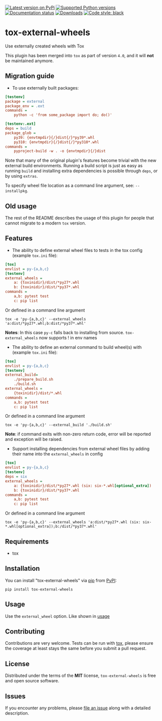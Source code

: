 [![Latest version on PyPi](https://badge.fury.io/py/tox-external-wheels.svg)](https://badge.fury.io/py/tox-external-wheels)
[![Supported Python versions](https://img.shields.io/pypi/pyversions/tox-external-wheels.svg)](https://pypi.org/project/tox-external-wheels/)
[![Documentation status](https://readthedocs.org/projects/tox-external-wheels/badge/?version=latest&style=flat-square)](https://tox-external-wheels.readthedocs.io/en/latest/?badge=latest)
[![Downloads](https://pepy.tech/badge/tox-external-wheels)](https://pepy.tech/project/tox-external-wheels)
[![Code style: black](https://img.shields.io/badge/code%20style-black-000000.svg)](https://github.com/python/black)

# tox-external-wheels

Use externally created wheels with Tox

This plugin has been merged into `tox` as part of version `4.0`, and it will **not** be maintained anymore.

## Migration guide

* To use externally built packages:
```ini
[testenv]
package = external
package_env = .ext
commands =
    python -c 'from some_package import do; do()'

[testenv:.ext]
deps = build
package_glob =
    py39: {envtmpdir}{/}dist{/}*py39*.whl
    py310: {envtmpdir}{/}dist{/}*py310*.whl
commands =
    pyproject-build -w . -o {envtmpdir}{/}dist
```

Note that many of the original plugin's features become trivial with the new external build environments.
Running a build script is just as easy as running `build` and installing extra dependencies is possible through `deps`,
or by using `extras`.

To specify wheel file location as a command line argument, see: `--installpkg`.

## Old usage

The rest of the README describes the usage of this plugin for people that cannot migrate to a modern `tox` version.

Features
--------

* The ability to define external wheel files to tests in the tox config (example `tox.ini` file):
```ini
[tox]
envlist = py-{a,b,c}
[testenv]
external_wheels =
    a: {toxinidir}/dist/*py27*.whl
    b: {toxinidir}/dist/*py37*.whl
commands =
    a,b: pytest test
    c: pip list
```

Or defined in a command line argument

```shell script
tox -e 'py-{a,b,c}' --external_wheels 'a:dist/*py27*.whl;b:dist/*py37*.whl'
```

**Notes**: In this case `py-c` falls back to installing from source. `tox-external_wheels` now supports ! in env names

* The ability to define an external command to build wheel(s) with (example `tox.ini` file):
```ini
[tox]
envlist = py-{a,b,c}
[testenv]
external_build=
    ./prepare_build.sh
    ./build.sh
external_wheels =
    {toxinidir}/dist/*.whl
commands =
    a,b: pytest test
    c: pip list
```

Or defined in a command line argument
```shell script
tox -e 'py-{a,b,c}' --external_build './build.sh'
```

**Note**: if command exits with non-zero return code, error will be reported and exception will be raised.

* Support installing dependencies from external wheel files by adding their name into the `external_wheels` in config

```ini
[tox]
envlist = py-{a,b,c}
[testenv]
deps = six
external_wheels =
    a: {toxinidir}/dist/*py27*.whl (six: six-*.whl[optional_extra])
    b: {toxinidir}/dist/*py37*.whl
commands =
    a,b: pytest test
    c: pip list
```

Or defined in a command line argument

```shell script
tox -e 'py-{a,b,c}' --external_wheels 'a:dist/*py27*.whl (six: six-*.whl[optional_extra]);b:/dist/*py37*.whl'
```


Requirements
------------

* tox


Installation
------------

You can install "tox-external-wheels" via [pip](https://pypi.org/project/pip/) from [PyPI](https://pypi.org):

```
pip install tox-external-wheels
```

Usage
-----

Use the `external_wheel` option. Like shown in [usage](#usage)

Contributing
------------
Contributions are very welcome. Tests can be run with [tox](https://tox.readthedocs.io/en/latest/), please ensure
the coverage at least stays the same before you submit a pull request.

License
-------

Distributed under the terms of the **MIT** license, `tox-external-wheels` is
free and open source software.


Issues
------

If you encounter any problems, please
[file an issue](https://github.com/keller00/tox-external-wheels/issues)
along with a detailed description.
